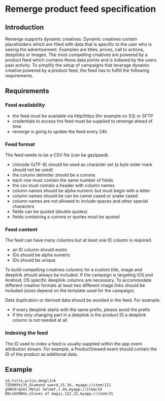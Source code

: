 # Remerge product feed specification

## Introduction
Remerge supports dynamic creatives. Dynamic creatives contain placeholders which are filled with data that is specific to the user who is seeing the advertisement. Examples are titles, prices, call to actions, deeplinks or images. The most compelling creatives are powered by a product feed which contains these data points and is indexed by the users past activity. To simplify the setup of campaigns that leverage dynamic creative powered by a product feed, the feed has to fulfill the following requirements.

## Requirements

### Feed availability

- the feed must be available via http/https (for example on S3) or SFTP
- credentials to access the feed must be supplied to remerge ahead of time
- remerge is going to update the feed every 24h

### Feed format

The feed needs to be a CSV file (can be gezipped).

- Unicode (UTF-8) should be used as character set (a byte order mark should not be used)
- the column delimiter should be a comma
- each row must contain the same number of fields
- the csv must contain a header with column names
- column names should be alpha numeric but must begin with a letter
- column names should be can be camel cased or snake cased
- column names are not allowed to include spaces and other special characters
- fields can be quoted (double quotes)
- fields containing a comma or quotes must be quoted

### Feed content

The feed can have many columns but at least one ID column is required.

- an ID column should exists
- IDs should be alpha numeric
- IDs should be unique

To build compelling creatives columns for a custom title, image and deeplink should always be included. If the campaign is targeting iOS and Android, OS specific deeplink columns are necessary. To accommodate different creative formats at least two different image links should be included (sizes depend on the template used for the campaign).


Data duplication or derived data should be avoided in the feed. For example:
- if every deeplink starts with the same prefix, please avoid the prefix
- if the only changing part in a deeplink is the product ID a deeplink column is not needed at all

### Indexing the feed

The ID used to index a feed is usually supplied within the app event attribution stream. For example, a ProductViewed event should contain the ID of the product as additional data.

## Example

```
id,title,price,deeplink
7ZU9HYbj3Y,Diamond sword,15.34, myapp://item/111
gVWVdrqnm7,Metal helmet,7.44,myapp://item/24
N9czkX9WXo,Gloves of magic,122.22,myapp://item/31
```
